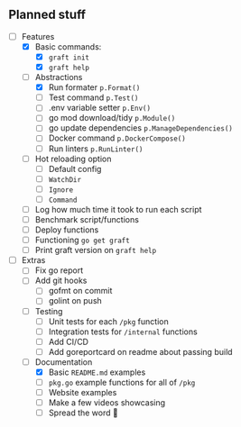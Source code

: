 ## Planned stuff

- [ ] Features
    - [x] Basic commands:
        - [x] `graft init`
        - [x] `graft help`
    - [ ] Abstractions
        - [x] Run formater `p.Format()`
        - [ ] Test command `p.Test()`
        - [ ] .env variable setter `p.Env()`
        - [ ] go mod download/tidy `p.Module()`
        - [ ] go update dependencies `p.ManageDependencies()`
        - [ ] Docker command `p.DockerCompose()`
        - [ ] Run linters `p.RunLinter()`
    - [ ] Hot reloading option
        - [ ] Default config
        - [ ] `WatchDir`
        - [ ] `Ignore`
        - [ ] `Command`
    - [ ] Log how much time it took to run each script
    - [ ] Benchmark script/functions
    - [ ] Deploy functions
    - [ ] Functioning `go get graft`
    - [ ] Print graft version on `graft help`
- [ ] Extras
    - [ ] Fix go report
    - [ ] Add git hooks
        - [ ] gofmt on commit
        - [ ] golint on push
    - [ ] Testing
        - [ ] Unit tests for each `/pkg` function
        - [ ] Integration tests for `/internal` functions
        - [ ] Add CI/CD
        - [ ] Add goreportcard on readme about passing build
    - [ ] Documentation
        - [x] Basic `README.md` examples
        - [ ] `pkg.go` example functions for all of `/pkg`
        - [ ] Website examples
        - [ ] Make a few videos showcasing
        - [ ] Spread the word 🐣
